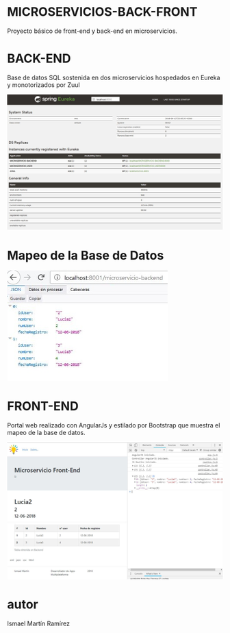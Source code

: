 # MICROSERVICIOS-BACK-FRONT

Proyecto básico de front-end y back-end en microservicios. 

# BACK-END

Base de datos SQL sostenida en dos microservicios hospedados en Eureka y monotorizados por Zuul

![alt text](https://raw.githubusercontent.com/museumis/MICROSERVICIOS-BACK-FRONT/master/3.%20Documentacion/Imagenes/back-end.JPG)

# Mapeo de la Base de Datos

![alt text](https://raw.githubusercontent.com/museumis/MICROSERVICIOS-BACK-FRONT/master/3.%20Documentacion/Imagenes/mapeo.JPG)

# FRONT-END

Portal web realizado con AngularJs y estilado por Bootstrap que muestra el mapeo de la base de datos.

![alt text](https://raw.githubusercontent.com/museumis/MICROSERVICIOS-BACK-FRONT/master/3.%20Documentacion/Imagenes/front-end.JPG)


# autor

Ismael Martín Ramírez

